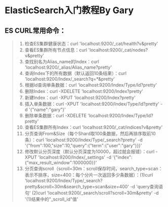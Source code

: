 # ElasticSearch入门教程By Gary

## ES CURL常用命令：
> 1. 检查ES集群健康状态：curl 'localhost:9200/_cat/health?v&pretty'
> 2. 查看ES集群所有节点信息：curl 'localhost:9200/_cat/nodes?v&pretty'
> 3. 查找别名为Alias_name的Index：curl 'localhost:9200/_alias/Alias_name?pretty'
> 4. 查询Index下的所有数据（默认返回10条结果）：curl 'localhost:9200/Index/_search?q=*&pretty'
> 5. 根据Id查询单条数据：curl 'localhost:9200/Index/Type/Id?pretty'
> 6. 删除Index：curl -XDELETE 'localhost:9200/Index?pretty'
> 7. 新建Index：curl -XPUT 'localhost:9200/Index?pretty'
> 8. 插入单条数据：curl -XPUT 'localhost:9200/Index/Type/Id?pretty' -d '{"name":"gary"}'
> 9. 删除单条数据：curl -XDELETE 'localhost:9200/Index/Type/Id?pretty'
> 10. 查看ES集群所有Index：curl 'localhost:9200/_cat/indices?v&pretty'
> 11. 分页查询From&Size（每个Shard取100条数据，然后再排序取前10条）：curl 'localhost:9200/Index/Type/_search?pretty' -d '{"from":100,"size":10,"query":{"term":{"user":"gary"}}}'
> 12. 修改默认分页深度（默认分页深度为10000，超过就会报错）：curl -XPUT 'localhost:9200/Index/_settings' -d '{"index":{"max_result_window":1000000}}'
> 13. 分页查询scroll（scroll=30m：scroll保存时间，search_type=scan：表示不排序，size=400：每个分片一次返回多少条数据）：(1)curl 'localhost:9200/Index/Type/_search?pretty&scroll=30m&search_type=scan&size=400' -d 'query查询语句'  (2)curl 'localhost:9200/_search/scroll?scroll=30m&pretty' -d '(1)结果中的"_scroll_id"值'
